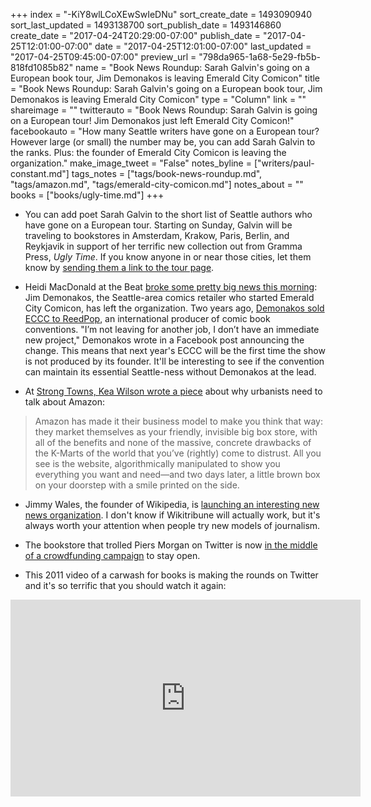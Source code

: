 +++
index = "-KiY8wlLCoXEwSwIeDNu"
sort_create_date = 1493090940
sort_last_updated = 1493138700
sort_publish_date = 1493146860
create_date = "2017-04-24T20:29:00-07:00"
publish_date = "2017-04-25T12:01:00-07:00"
date = "2017-04-25T12:01:00-07:00"
last_updated = "2017-04-25T09:45:00-07:00"
preview_url = "798da965-1a68-5e29-fb5b-818fd1085b82"
name = "Book News Roundup: Sarah Galvin's going on a European book tour, Jim Demonakos is leaving Emerald City Comicon"
title = "Book News Roundup: Sarah Galvin's going on a European book tour, Jim Demonakos is leaving Emerald City Comicon"
type = "Column"
link = ""
shareimage = ""
twitterauto = "Book News Roundup: Sarah Galvin is going on a European tour! Jim Demonakos just left Emerald City Comicon!"
facebookauto = "How many Seattle writers have gone on a European tour? However large (or small) the number may be, you can add Sarah Galvin to the ranks. Plus: the founder of Emerald City Comicon is leaving the organization."
make_image_tweet = "False"
notes_byline = ["writers/paul-constant.md"]
tags_notes = ["tags/book-news-roundup.md", "tags/amazon.md", "tags/emerald-city-comicon.md"]
notes_about = ""
books = ["books/ugly-time.md"]
+++
* You can add poet Sarah Galvin to the short list of Seattle authors who have gone on a European tour. Starting on Sunday, Galvin will be traveling to bookstores in Amsterdam, Krakow, Paris, Berlin, and Reykjavik in support of her terrific new collection out from Gramma Press, *Ugly Time*. If you know anyone in or near those cities, let them know by [sending them a link to the tour page](https://www.facebook.com/events/1284894781580376/).

* Heidi MacDonald at the Beat [broke some pretty big news this morning](http://www.comicsbeat.com/jim-demonakos-to-leave-reedpop/): Jim Demonakos, the Seattle-area comics retailer who started Emerald City Comicon, has left the organization. Two years ago, [Demonakos sold ECCC to ReedPop](http://comicsalliance.com/emerald-city-comicon-reedpop-acquisitn-interview-demonakos-fensterman/), an international producer of comic book conventions. "I’m not leaving for another job, I don’t have an immediate new project," Demonakos wrote in a Facebook post announcing the change. This means that next year's ECCC will be the first time the show is not produced by its founder. It'll be interesting to see if the convention can maintain its essential Seattle-ness without Demonakos at the lead. 

* At [Strong Towns, Kea Wilson wrote a piece](https://www.strongtowns.org/journal/2017/4/20/why-urbanists-need-to-talk-about-amazon) about why urbanists need to talk about Amazon:

<blockquote>Amazon has made it their business model to make you think that way: they market themselves as your friendly, invisible big box store, with all of the benefits and none of the massive, concrete drawbacks of the K-Marts of the world that you’ve (rightly) come to distrust. All you see is the website, algorithmically manipulated to show you everything you want and need—and two days later, a little brown box on your doorstep with a smile printed on the side.</blockquote>

* Jimmy Wales, the founder of Wikipedia, is [launching an interesting new news organization](https://www.wikitribune.com/). I don't know if Wikitribune will actually work, but it's always worth your attention when people try new models of journalism.

* The bookstore that trolled Piers Morgan on Twitter is now [in the middle of a crowdfunding campaign](http://www.slate.com/blogs/moneybox/2017/04/24/london_s_big_green_bookshop_is_waging_a_twitter_campaign_to_save_itself.html) to stay open.

* This 2011 video of a carwash for books is making the rounds on Twitter and it's so terrific that you should watch it again:

<iframe width="560" height="315" src="https://www.youtube.com/embed/ghoo72Gm1e0?rel=0" frameborder="0" allowfullscreen></iframe>